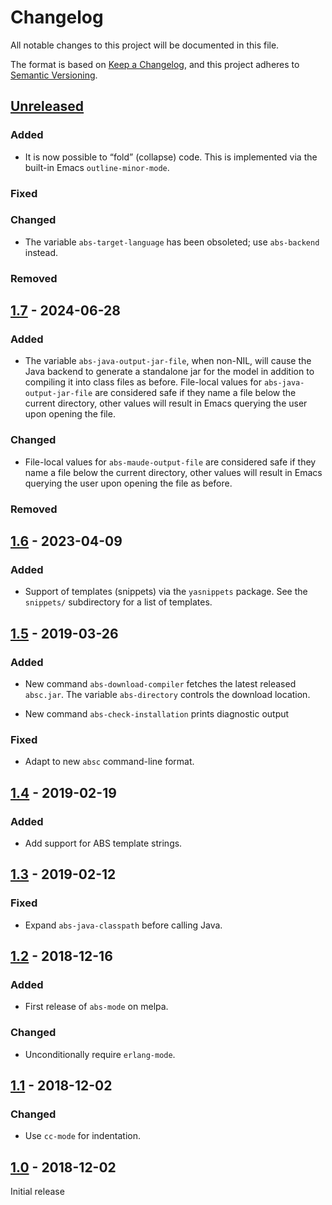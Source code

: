 # Changelog

All notable changes to this project will be documented in this file.

The format is based on [Keep a Changelog](https://keepachangelog.com/en/1.0.0/),
and this project adheres to [Semantic Versioning](https://semver.org/spec/v2.0.0.html).

## [Unreleased]

### Added

- It is now possible to “fold” (collapse) code.  This is implemented via the built-in Emacs `outline-minor-mode`.

### Fixed

### Changed

- The variable `abs-target-language` has been obsoleted; use `abs-backend` instead.

### Removed

## [1.7] - 2024-06-28

### Added

- The variable `abs-java-output-jar-file`, when non-NIL, will cause the Java backend to generate a standalone jar for the model in addition to compiling it into class files as before.  File-local values for `abs-java-output-jar-file` are considered safe if they name a file below the current directory, other values will result in Emacs querying the user upon opening the file.

### Changed

- File-local values for `abs-maude-output-file` are considered safe if they name a file below the current directory, other values will result in Emacs querying the user upon opening the file as before.

### Removed

## [1.6] - 2023-04-09

### Added

- Support of templates (snippets) via the `yasnippets` package.  See the `snippets/` subdirectory for a list of templates.

## [1.5] - 2019-03-26

### Added

- New command `abs-download-compiler` fetches the latest released `absc.jar`.  The variable `abs-directory` controls the download location.

- New command `abs-check-installation` prints diagnostic output

### Fixed

- Adapt to new `absc` command-line format.

## [1.4] - 2019-02-19

### Added

- Add support for ABS template strings.

## [1.3] - 2019-02-12

### Fixed

- Expand `abs-java-classpath` before calling Java.

## [1.2] - 2018-12-16

### Added

- First release of `abs-mode` on melpa.

### Changed

- Unconditionally require `erlang-mode`.

## [1.1] - 2018-12-02

### Changed

- Use `cc-mode` for indentation.

## [1.0] - 2018-12-02

Initial release

[Unreleased]: https://github.com/abstools/abs-mode/compare/v1.7...HEAD
[1.7]: https://github.com/abstools/abs-mode/compare/v1.6...v1.7
[1.6]: https://github.com/abstools/abs-mode/compare/v1.5...v1.6
[1.5]: https://github.com/abstools/abs-mode/compare/v1.4...v1.5
[1.4]: https://github.com/abstools/abs-mode/compare/v1.3...v1.4
[1.3]: https://github.com/abstools/abs-mode/compare/v1.2...v1.3
[1.2]: https://github.com/abstools/abs-mode/compare/v1.1...v1.2
[1.1]: https://github.com/abstools/abs-mode/compare/v1.0...v1.1
[1.0]: https://github.com/abstools/abs-mode/releases/tag/v1.0
